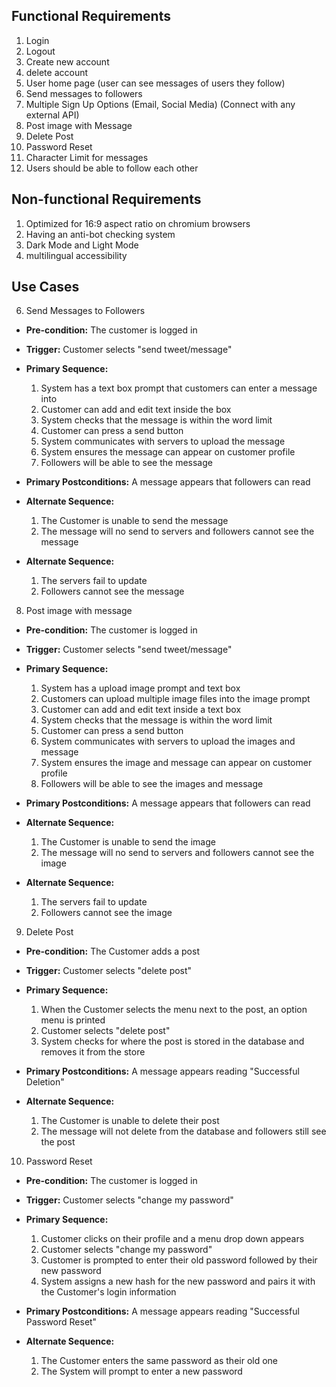 ## Functional Requirements

1. Login
2. Logout
3. Create new account
4. delete account
5. User home page (user can see messages of users they follow)
6. Send messages to followers
7. Multiple Sign Up Options (Email, Social Media) (Connect with any external API)
8. Post image with Message
9. Delete Post
10. Password Reset
11. Character Limit for messages
12. Users should be able to follow each other

## Non-functional Requirements



1. Optimized for 16:9 aspect ratio on chromium browsers
2. Having an anti-bot checking system
3. Dark Mode and Light Mode
4. multilingual accessibility

## Use Cases

6. Send Messages to Followers

- **Pre-condition:** The customer is logged in

- **Trigger:** Customer selects "send tweet/message"

- **Primary Sequence:**

  1. System has a text box prompt that customers can enter a message into
  2. Customer can add and edit text inside the box
  3. System checks that the message is within the word limit
  4. Customer can press a send button
  5. System communicates with servers to upload the message
  6. System ensures the message can appear on customer profile
  7. Followers will be able to see the message

- **Primary Postconditions:** A message appears that followers can read

- **Alternate Sequence:**

  1. The Customer is unable to send the message
  2. The message will no send to servers and followers cannot see the message

- **Alternate Sequence:**

  1. The servers fail to update
  2. Followers cannot see the message

8. Post image with message

- **Pre-condition:** The customer is logged in

- **Trigger:** Customer selects "send tweet/message"

- **Primary Sequence:**

  1. System has a upload image prompt and text box
  2. Customers can upload multiple image files into the image prompt
  3. Customer can add and edit text inside a text box
  4. System checks that the message is within the word limit
  5. Customer can press a send button
  6. System communicates with servers to upload the images and message
  7. System ensures the image and message can appear on customer profile
  8. Followers will be able to see the images and message

- **Primary Postconditions:** A message appears that followers can read

- **Alternate Sequence:**

  1. The Customer is unable to send the image
  2. The message will no send to servers and followers cannot see the image

- **Alternate Sequence:**

  1. The servers fail to update
  2. Followers cannot see the image

9. Delete Post
- **Pre-condition:** The Customer adds a post

- **Trigger:** Customer selects "delete post"

- **Primary Sequence:**

  1. When the Customer selects the menu next to the post, an option menu is printed 
  2. Customer selects "delete post"
  3. System checks for where the post is stored in the database and removes it from the store

- **Primary Postconditions:** A message appears reading "Successful Deletion"

- **Alternate Sequence:**

  1. The Customer is unable to delete their post
  2. The message will not delete from the database and followers still see the post

10. Password Reset
- **Pre-condition:** The customer is logged in

- **Trigger:** Customer selects "change my password"

- **Primary Sequence:**

  1. Customer clicks on their profile and a menu drop down appears
  2. Customer selects "change my password"
  3. Customer is prompted to enter their old password followed by their new password
  4. System assigns a new hash for the new password and pairs it with the Customer's login information

- **Primary Postconditions:** A message appears reading "Successful Password Reset"

- **Alternate Sequence:**

  1. The Customer enters the same password as their old one
  2. The System will prompt to enter a new password
